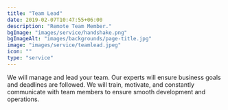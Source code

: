 ```yaml
---
title: "Team Lead"
date: 2019-02-07T10:47:55+06:00
description: "Remote Team Member."
bgImage: "images/service/handshake.png"
bgImageAlt: "images/backgrounds/page-title.jpg"
image: "images/service/teamlead.jpeg"
icon: ""
type: "service"
---
```


We will manage and lead your team. Our experts will ensure business goals and deadlines are followed. We will train, motivate, and constantly communicate with team members to ensure smooth development and operations.
